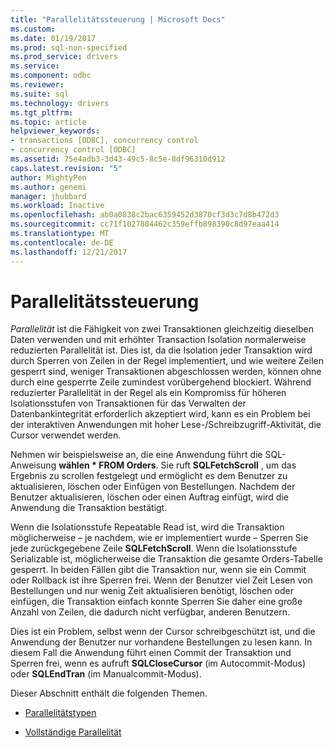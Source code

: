```yaml
---
title: "Parallelitätssteuerung | Microsoft Docs"
ms.custom: 
ms.date: 01/19/2017
ms.prod: sql-non-specified
ms.prod_service: drivers
ms.service: 
ms.component: odbc
ms.reviewer: 
ms.suite: sql
ms.technology: drivers
ms.tgt_pltfrm: 
ms.topic: article
helpviewer_keywords:
- transactions [ODBC], concurrency control
- concurrency control [ODBC]
ms.assetid: 75e4adb3-3d43-49c5-8c5e-8df96310d912
caps.latest.revision: "5"
author: MightyPen
ms.author: genemi
manager: jhubbard
ms.workload: Inactive
ms.openlocfilehash: ab0a0838c2bac6359452d3870cf3d3c7d8b472d3
ms.sourcegitcommit: cc71f1027884462c359effb898390c8d97eaa414
ms.translationtype: MT
ms.contentlocale: de-DE
ms.lasthandoff: 12/21/2017
---
```

# <a name="concurrency-control"></a>Parallelitätssteuerung
*Parallelität* ist die Fähigkeit von zwei Transaktionen gleichzeitig dieselben Daten verwenden und mit erhöhter Transaction Isolation normalerweise reduzierten Parallelität ist. Dies ist, da die Isolation jeder Transaktion wird durch Sperren von Zeilen in der Regel implementiert, und wie weitere Zeilen gesperrt sind, weniger Transaktionen abgeschlossen werden, können ohne durch eine gesperrte Zeile zumindest vorübergehend blockiert. Während reduzierter Parallelität in der Regel als ein Kompromiss für höheren Isolationsstufen von Transaktionen für das Verwalten der Datenbankintegrität erforderlich akzeptiert wird, kann es ein Problem bei der interaktiven Anwendungen mit hoher Lese-/Schreibzugriff-Aktivität, die Cursor verwendet werden.  
  
 Nehmen wir beispielsweise an, die eine Anwendung führt die SQL-Anweisung **wählen \* FROM Orders**. Sie ruft **SQLFetchScroll** , um das Ergebnis zu scrollen festgelegt und ermöglicht es dem Benutzer zu aktualisieren, löschen oder Einfügen von Bestellungen. Nachdem der Benutzer aktualisieren, löschen oder einen Auftrag einfügt, wird die Anwendung die Transaktion bestätigt.  
  
 Wenn die Isolationsstufe Repeatable Read ist, wird die Transaktion möglicherweise – je nachdem, wie er implementiert wurde – Sperren Sie jede zurückgegebene Zeile **SQLFetchScroll**. Wenn die Isolationsstufe Serializable ist, möglicherweise die Transaktion die gesamte Orders-Tabelle gesperrt. In beiden Fällen gibt die Transaktion nur, wenn sie ein Commit oder Rollback ist ihre Sperren frei. Wenn der Benutzer viel Zeit Lesen von Bestellungen und nur wenig Zeit aktualisieren benötigt, löschen oder einfügen, die Transaktion einfach konnte Sperren Sie daher eine große Anzahl von Zeilen, die dadurch nicht verfügbar, anderen Benutzern.  
  
 Dies ist ein Problem, selbst wenn der Cursor schreibgeschützt ist, und die Anwendung der Benutzer nur vorhandene Bestellungen zu lesen kann. In diesem Fall die Anwendung führt einen Commit der Transaktion und Sperren frei, wenn es aufruft **SQLCloseCursor** (im Autocommit-Modus) oder **SQLEndTran** (im Manualcommit-Modus).  
  
 Dieser Abschnitt enthält die folgenden Themen.  
  
-   [Parallelitätstypen](../../../odbc/reference/develop-app/concurrency-types.md)  
  
-   [Vollständige Parallelität](../../../odbc/reference/develop-app/optimistic-concurrency.md)
